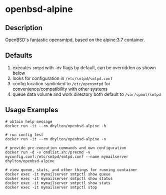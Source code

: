 # openbsd-alpine

## Description
OpenBSD's fantastic opensmtpd, based on the alpine:3.7 container.

## Defaults
1. executes ```smtpd``` with ```-dv``` flags by default, can be overridden as shown below
1. looks for configuration in ```/etc/smtpd/smtpd.conf```
1. config location symlinked to ```/etc/opensmtpd``` for convenience/compatibility with other systems
1. queue data volume and work directory both default to ```/var/spool/smtpd```

## Usage Examples

```
# obtain help message
docker run -it --rm dhylton/openbsd-alpine -h

# run config test
docker run -it --rm dhylton/openbsd-alpine -n

# provide pre-execution commands and own configuration
docker run -d -v cmdlist.sh:/precmd -v myconfig.conf:/etc/smtpd/smtpd.conf --name mymailserver dhylton/openbsd-alpine

# view queue, stats, and other things for running container
docker exec -it mymailserver smtpctl show queue
docker exec -it mymailserver smtpctl show status
docker exec -it mymailserver smtpctl show stats
docker exec -it mymailserver smtpctl stop
```
